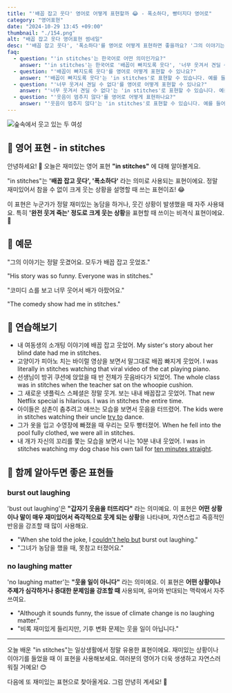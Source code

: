 ```yaml
---
title: "'배꼽 잡고 웃다' 영어로 어떻게 표현할까 😂 - 폭소하다, 빵터지다 영어로"
category: "영어표현"
date: "2024-10-29 13:45 +09:00"
thumbnail: "./154.png"
alt: "배꼽 잡고 웃다 영어표현 썸네일"
desc: "'배꼽 잡고 웃다', '폭소하다'를 영어로 어떻게 표현하면 좋을까요? '그의 이야기는 정말 웃겼어요. 모두가 배꼽 잡고 웃었죠.', '코미디 쇼를 보고 너무 웃어서 배가 아팠어요.' 등을 영어로 표현하는 법을 배워봅시다. 다양한 예문을 통해서 연습하고 본인의 표현으로 만들어 보세요."
faq:
  - question: "'in stitches'는 한국어로 어떤 의미인가요?"
    answer: "'in stitches'는 한국어로 '배꼽이 빠지도록 웃다', '너무 웃겨서 견딜 수 없다', '웃음이 멈추지 않다' 등으로 번역될 수 있습니다. 매우 재미있거나 웃긴 상황에서 웃음이 끊이지 않는 상태를 표현합니다."
  - question: "'배꼽이 빠지도록 웃다'를 영어로 어떻게 표현할 수 있나요?"
    answer: "'배꼽이 빠지도록 웃다'는 'in stitches'로 표현할 수 있습니다. 예를 들어, '그의 농담이 너무 웃겨서 배꼽이 빠지도록 웃었어'는 'I was in stitches at his joke'로 말할 수 있습니다."
  - question: "'너무 웃겨서 견딜 수 없다'를 영어로 어떻게 표현할 수 있나요?"
    answer: "'너무 웃겨서 견딜 수 없다'는 'in stitches'로 표현할 수 있습니다. 예를 들어, '그 코미디언의 공연이 정말 웃겨서 나는 견딜 수 없었어'는 'I was in stitches during the comedian's show'로 표현할 수 있습니다."
  - question: "'웃음이 멈추지 않다'를 영어로 어떻게 표현하나요?"
    answer: "'웃음이 멈추지 않다'는 'in stitches'로 표현할 수 있습니다. 예를 들어, '그 이야기를 듣고 나는 웃음이 멈추지 않았어'는 'I was in stitches after hearing that story'로 표현할 수 있습니다."
---
```


![숲속에서 웃고 있는 두 여성](./154-1.jpg)

## 🌟 영어 표현 - in stitches

안녕하세요! 👋 오늘은 재미있는 영어 표현 **"in stitches"** 에 대해 알아볼게요.

"in stitches"는 **'배꼽 잡고 웃다', '폭소하다'** 라는 의미로 사용되는 표현이에요. 정말 재미있어서 참을 수 없이 크게 웃는 상황을 설명할 때 쓰는 표현이죠! 😂

이 표현은 누군가가 정말 재미있는 농담을 하거나, 웃긴 상황이 발생했을 때 자주 사용돼요. 특히 **'완전 웃겨 죽는' 정도로 크게 웃는 상황**을 표현할 때 쓰이는 비격식 표현이에요. 🤣

## 📖 예문

"그의 이야기는 정말 웃겼어요. 모두가 배꼽 잡고 웃었죠."

"His story was so funny. Everyone was in stitches."

"코미디 쇼를 보고 너무 웃어서 배가 아팠어요."

"The comedy show had me in stitches."

## 💬 연습해보기

<ul data-interactive-list>
  <li data-interactive-item>
    <span data-toggler>내 여동생의 소개팅 이야기에 배꼽 잡고 웃었어.</span>
    <span data-answer>My sister's story about her blind date had me in stitches.</span>
  </li>
  <li data-interactive-item>
    <span data-toggler>고양이가 피아노 치는 바이럴 영상을 보면서 말그대로 배꼽 빠지게 웃었어.</span>
    <span data-answer>I was literally in stitches watching that viral video of the cat playing piano.</span>
  </li>
  <li data-interactive-item>
    <span data-toggler>선생님이 방귀 쿠션에 앉았을 때 반 전체가 웃음바다가 되었어.</span>
    <span data-answer>The whole class was in stitches when the teacher sat on the whoopie cushion.</span>
  </li>
  <li data-interactive-item>
    <span data-toggler>그 새로운 넷플릭스 스페셜은 정말 웃겨. 보는 내내 배꼽잡고 웃었어.</span>
    <span data-answer>That new Netflix special is hilarious. I was in stitches the entire time.</span>
  </li>
  <li data-interactive-item>
    <span data-toggler>아이들은 삼촌이 춤추려고 애쓰는 모습을 보면서 웃음을 터뜨렸어.</span>
    <span data-answer>The kids were in stitches watching their uncle <a href="/blog/in-english/117.try-to/">try to</a> dance.</span>
  </li>
  <li data-interactive-item>
    <span data-toggler>그가 옷을 입고 수영장에 빠졌을 때 우리는 모두 빵터졌어.</span>
    <span data-answer>When he fell into the pool fully clothed, we were all in stitches.</span>
  </li>
  <li data-interactive-item>
    <span data-toggler>내 개가 자신의 꼬리를 쫓는 모습을 보면서 나는 10분 내내 웃었어.</span>
    <span data-answer>I was in stitches watching my dog chase his own tail for <a href="/blog/in-english/050.n-days-straight/">ten minutes straight</a>.</span>
  </li>
</ul>

## 🤝 함께 알아두면 좋은 표현들

### burst out laughing

'bust out laughing'은 **"갑자기 웃음을 터뜨리다"** 라는 의미예요. 이 표현은 **어떤 상황이나 말이 매우 재미있어서 즉각적으로 웃게 되는 상황**을 나타내며, 자연스럽고 즉흥적인 반응을 강조할 때 많이 사용해요.

- "When she told the joke, I [couldn't help but](/blog/어쩔-수-없이-할-수-밖에-없어-영어표현/) burst out laughing."
- "그녀가 농담을 했을 때, 못참고 터졌어요."

### no laughing matter

'no laughing matter'는 **"웃을 일이 아니다"** 라는 의미예요. 이 표현은 **어떤 상황이나 주제가 심각하거나 중대한 문제임을 강조할 때** 사용되며, 유머와 반대되는 맥락에서 자주 쓰여요.

- "Although it sounds funny, the issue of climate change is no laughing matter."
- "비록 재미있게 들리지만, 기후 변화 문제는 웃을 일이 아닙니다."

---

오늘 배운 "in stitches"는 일상생활에서 정말 유용한 표현이에요. 재미있는 상황이나 이야기를 들었을 때 이 표현을 사용해보세요. 여러분의 영어가 더욱 생생하고 자연스러워질 거예요! 😊

다음에 또 재미있는 표현으로 찾아올게요. 그럼 안녕히 계세요! 👋
